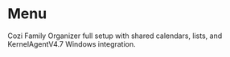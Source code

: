 # Menu
Cozi Family Organizer full setup with shared calendars, lists, and KernelAgentV4.7 Windows integration.
